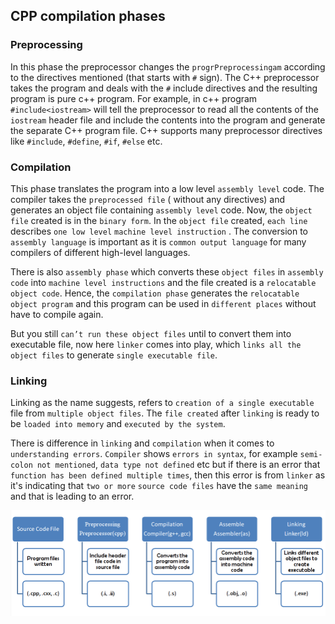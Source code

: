## CPP compilation phases

### Preprocessing
In this phase the preprocessor changes the `progrPreprocessingam`
according to the directives mentioned (that starts with `#` sign).
The C++ preprocessor takes the program and deals with the `#`
include directives and the resulting program is pure c++ program.
For example, in c++ program `#include<iostream>` will tell the
preprocessor to read all the contents of the `iostream` header
file and include the contents into the program and generate the
separate C++ program file. C++ supports many preprocessor
directives like `#include`, `#define`, `#if`, `#else` etc.


### Compilation
This phase translates the program into a low level `assembly level` code.
The compiler takes the `preprocessed file` ( without any directives)
and generates an object file containing `assembly level` code.
Now, the `object file` created is in the `binary form`. In the
`object file` created, `each line` describes `one low level`
`machine level instruction` . The conversion to `assembly language`
is important as it is `common output language` for many compilers
of different high-level languages.

There is also `assembly phase` which converts these `object files`
in `assembly code` into `machine level instructions` and the file
created is a `relocatable object code`. Hence, the `compilation phase`
generates the `relocatable object program` and this program can be
used in `different places` without have to compile again.

But you still `can’t run these object files` until to convert
them into executable file, now here `linker` comes into play,
which `links all the object files` to generate `single executable file`.


### Linking
Linking as the name suggests, refers to `creation of a single executable`
file from `multiple object files`. The `file created` after `linking`
is ready to be `loaded into memory` and `executed by the system`.

There is difference in `linking` and `compilation` when it comes to
`understanding errors`. `Compiler` shows `errors in syntax`, for
example `semi-colon not mentioned`, `data type not defined` etc but
if there is an error that `function has been defined multiple times`,
then this error is from `linker` as it's indicating that `two or more`
`source code files` have the `same meaning` and that is leading to
an error.

![Compilation Stages of CPP](images/compilation_stages_of_cpp.png)

